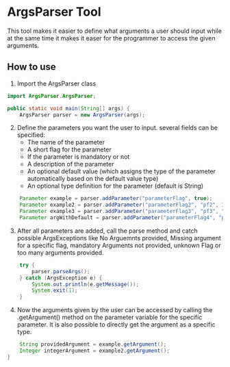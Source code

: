 # ArgsParser Tool
This tool makes it easier to define what arguments a user should input while at the same time it makes it easer for 
the programmer to access the given arguments.

## How to use
1. Import the ArgsParser class

```Java
import ArgsParser.ArgsParser;

public static void main(String[] args) {
    ArgsParser parser = new ArgsParser(args);
```
2. Define the parameters you want the user to input. several fields can be specified:
   - The name of the parameter
   - A short flag for the parameter
   - If the parameter is mandatory or not
   - A description of the parameter
   - An optional default value (which assigns the type of the parameter automatically based on the default value type)
   - An optional type definition for the parameter (default is String)
```Java
    Parameter example = parser.addParameter("parameterFlag", true);
    Parameter example2 = parser.addParameter("parameterFlag2", "pf2", Integer.class, false);
    Parameter example3 = parser.addParameter("parameterFlag3", "pf3", "This is a description for the parameter", true);
    Parameter argWithDefault = parser.addParameter("parameterFlag4", "pf4", "description", 5, false);
```
3. After all parameters are added, call the parse method and catch possible ArgsExceptions like No Arguemnts provided, 
Missing argument for a specific flag, mandatory Arguments not provided, unknown Flag or too many arguments provided.
```Java
    try {
        parser.parseArgs();
    } catch (ArgsException e) {
        System.out.println(e.getMessage());
        System.exit(1);
    }
```
4. Now the arguments given by the user can be accessed by calling the .getArgument() method on the parameter variable for the specific parameter.
It is also possible to directly get the argument as a specific type.
```Java
    String providedArgument = example.getArgument();
    Integer integerArgument = example2.getArgument();
}
```
